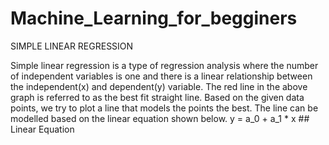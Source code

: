 # Machine_Learning_for_begginers

SIMPLE LINEAR REGRESSION      


Simple linear regression is a type of regression analysis where the number of independent variables is one and there is a linear relationship between the independent(x) and dependent(y) variable. The red line in the above graph is referred to as the best fit straight line. Based on the given data points, we try to plot a line that models the points the best. The line can be modelled based on the linear equation shown below.
y = a_0 + a_1 * x      ## Linear Equation

